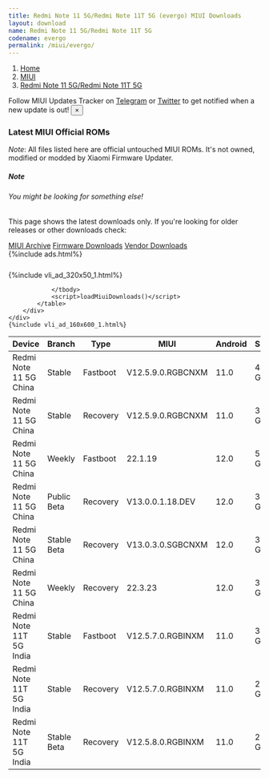 ```yaml
---
title: Redmi Note 11 5G/Redmi Note 11T 5G (evergo) MIUI Downloads
layout: download
name: Redmi Note 11 5G/Redmi Note 11T 5G
codename: evergo
permalink: /miui/evergo/
---
```

<nav aria-label="breadcrumb">
    <ol class="breadcrumb">
        <li class="breadcrumb-item"><a href="/">Home</a></li>
        <li class="breadcrumb-item"><a href="/miui/">MIUI</a></li>
        <li class="breadcrumb-item active" aria-current="page"><a href="/miui/evergo/">Redmi Note 11 5G/Redmi Note 11T 5G</a></li>
    </ol>
</nav>
<div class="alert alert-primary alert-dismissible fade show" role="alert">
    Follow MIUI Updates Tracker on <a href="https://t.me/MIUIUpdatesTracker" class="alert-link">Telegram</a>
     or <a href="https://twitter.com/MiFwUpdater" class="alert-link">Twitter</a> to get notified when a new update is out!
    <button type="button" class="close" data-dismiss="alert" aria-label="Close">
        <span aria-hidden="true">&times;</span>
    </button>
</div>

### Latest MIUI Official ROMs
*Note*: All files listed here are official untouched MIUI ROMs. It's not owned, modified or modded by Xiaomi Firmware Updater.
<div class="card">
  <div class="card-body">
    <h5 class="card-title">Note</h5>
    <h6 class="card-subtitle mb-2 text-muted">You might be looking for something else!</h6>
    <p class="card-text">This page shows the latest downloads only.
     If you're looking for older releases or other downloads check:</p>
    <a href="/archive/miui/evergo/" class="card-link">MIUI Archive</a>
    <a href="/firmware/evergo/" class="card-link">Firmware Downloads</a>
    <a href="/vendor/evergo/" class="card-link">Vendor Downloads</a>
  </div>
</div>
{%include ads.html%}
<div class="row justify-content-center">
    <div class="col-10">
        <div class="table-responsive-md" style="margin-top: 25px;">
            {%include vli_ad_320x50_1.html%}
            <table id="miui" class="display dt-responsive nowrap compact table table-striped table-hover table-sm">
                <thead class="thead-dark">
                    <tr>
                        <th data-ref="device">Device</th>
                        <th data-ref="branch">Branch</th>
                        <th data-ref="type">Type</th>
                        <th data-ref="miui">MIUI</th>
                        <th data-ref="android">Android</th>
                        <th data-ref="size">Size</th>
                        <th data-ref="size">Date</th>
                        <th data-ref="link">Link</th>
                    </tr>
                </thead>
                <tbody>
                <tr><td>Redmi Note 11 5G China</td><td>Stable</td><td>Fastboot</td><td>V12.5.9.0.RGBCNXM</td><td>11.0</td><td>4.8 GB</td><td>2022-03-03</td><td><a href="/miui/evergo/stable/V12.5.9.0.RGBCNXM/">Download</a></td></tr>
<tr><td>Redmi Note 11 5G China</td><td>Stable</td><td>Recovery</td><td>V12.5.9.0.RGBCNXM</td><td>11.0</td><td>3.2 GB</td><td>2022-03-07</td><td><a href="/miui/evergo/stable/V12.5.9.0.RGBCNXM/">Download</a></td></tr>
<tr><td>Redmi Note 11 5G China</td><td>Weekly</td><td>Fastboot</td><td>22.1.19</td><td>12.0</td><td>5.0 GB</td><td>2022-01-19</td><td><a href="/miui/evergo/weekly/22.1.19/">Download</a></td></tr>
<tr><td>Redmi Note 11 5G China</td><td>Public Beta</td><td>Recovery</td><td>V13.0.0.1.18.DEV</td><td>12.0</td><td>3.5 GB</td><td>2022-03-25</td><td><a href="/miui/evergo/public beta/V13.0.0.1.18.DEV/">Download</a></td></tr>
<tr><td>Redmi Note 11 5G China</td><td>Stable Beta</td><td>Recovery</td><td>V13.0.3.0.SGBCNXM</td><td>12.0</td><td>3.4 GB</td><td>2022-05-25</td><td><a href="/miui/evergo/stable beta/V13.0.3.0.SGBCNXM/">Download</a></td></tr>
<tr><td>Redmi Note 11 5G China</td><td>Weekly</td><td>Recovery</td><td>22.3.23</td><td>12.0</td><td>3.6 GB</td><td>2022-03-24</td><td><a href="/miui/evergo/weekly/22.3.23/">Download</a></td></tr>
<tr><td>Redmi Note 11T 5G India</td><td>Stable</td><td>Fastboot</td><td>V12.5.7.0.RGBINXM</td><td>11.0</td><td>3.7 GB</td><td>2022-06-09</td><td><a href="/miui/evergo/stable/V12.5.7.0.RGBINXM/">Download</a></td></tr>
<tr><td>Redmi Note 11T 5G India</td><td>Stable</td><td>Recovery</td><td>V12.5.7.0.RGBINXM</td><td>11.0</td><td>2.6 GB</td><td>2022-06-16</td><td><a href="/miui/evergo/stable/V12.5.7.0.RGBINXM/">Download</a></td></tr>
<tr><td>Redmi Note 11T 5G India</td><td>Stable Beta</td><td>Recovery</td><td>V12.5.8.0.RGBINXM</td><td>11.0</td><td>2.6 GB</td><td>2022-06-21</td><td><a href="/miui/evergo/stable beta/V12.5.8.0.RGBINXM/">Download</a></td></tr>

                </tbody>
                <script>loadMiuiDownloads()</script>
            </table>
        </div>
    </div>
    {%include vli_ad_160x600_1.html%}
</div>
